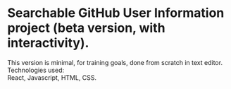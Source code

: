 # Searchable GitHub User Information project (beta version, with interactivity).
This version is minimal, for training goals, done from scratch in text editor.  
Technologies used:  
React, Javascript, HTML, CSS.
